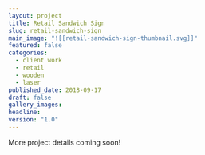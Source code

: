 ```yaml
---
layout: project
title: Retail Sandwich Sign
slug: retail-sandwich-sign
main_image: "![[retail-sandwich-sign-thumbnail.svg]]"
featured: false
categories:
  - client work
  - retail
  - wooden
  - laser
published_date: 2018-09-17
draft: false
gallery_images: 
headline: 
version: "1.0"
---
```


More project details coming soon!